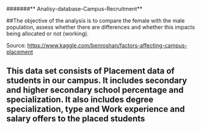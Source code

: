 #######** Analisy-database-Campus-Recruitment**

##The objective of the analysis is to compare the female with the male population, assess whether there are differences and whether this impacts being allocated or not (working).

Source: https://www.kaggle.com/benroshan/factors-affecting-campus-placement

## This data set consists of Placement data of students in our campus. It includes secondary and higher secondary school percentage and specialization. It also includes degree specialization, type and Work experience and salary offers to the placed students
